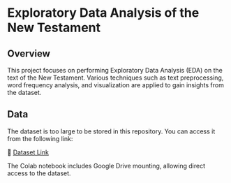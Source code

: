 # Exploratory Data Analysis of the New Testament

## Overview
This project focuses on performing Exploratory Data Analysis (EDA) on the text of the New Testament. Various techniques such as text preprocessing, word frequency analysis, and visualization are applied to gain insights from the dataset.

## Data
The dataset is too large to be stored in this repository. You can access it from the following link:

🔗 [Dataset Link](https://drive.google.com/drive/folders/1LlQaKqOyVxm04nLDioCaijJHGNzv7YKl?usp=sharing)

The Colab notebook includes Google Drive mounting, allowing direct access to the dataset.
